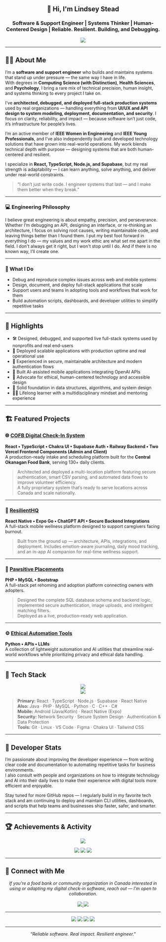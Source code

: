 <h2 align="center">👋 Hi, I'm Lindsey Stead</h2>
<h3 align="center">Software & Support Engineer | Systems Thinker | Human-Centered Design | Reliable. Resilient. Building, and Debugging.</h3>

<p align="center">
  <img src="https://readme-typing-svg.herokuapp.com?font=Fira+Code&size=18&pause=1000&center=true&width=600&lines=Building+reliable+software+with+heart.;Engineering+systems+that+stand+up+under+pressure.;Turning+real-world+challenges+into+scalable+solutions." />
</p>

---

## 👩‍💻 About Me

I’m a **software and support engineer** who builds and maintains systems that stand up under pressure — the same way I have in life.  
With degrees in **Computing Science (with Distinction)**, **Health Sciences**, and **Psychology**, I bring a rare mix of technical precision, human insight, and systems thinking to every project I take on.

I’ve **architected, debugged, and deployed full-stack production systems** used by real organizations — handling everything from **UI/UX and API design to system modeling, deployment, documentation, and security**. I focus on clarity, reliability, and impact — because software isn’t just code, it’s infrastructure for people’s lives.

I’m an active member of **IEEE Women in Engineering** and **IEEE Young Professionals**, and I’ve also independently built and developed technology solutions that have grown into real-world operations. My work blends technical depth with purpose — designing systems that are both human-centered and resilient.

I specialize in **React, TypeScript, Node.js, and Supabase**, but my real strength is adaptability — I can learn anything, solve anything, and deliver under real-world constraints.

> “I don’t just write code. I engineer systems that last — and I make them better when they break.”

---

### 💻 Engineering Philosophy
I believe great engineering is about empathy, precision, and perseverance.  
Whether I’m debugging an API, designing an interface, or re-thinking an architecture, I focus on solving root causes, writing maintainable code, and leaving things better than I found them. I put my best foot forward in everything I do — my values and my work ethic are what set me apart in the field. I don't always get it right, but I won't stop until I do. And if there is no known way, I’ll create one.

---

### 🧩 What I Do
- Debug and reproduce complex issues across web and mobile systems  
- Design, document, and deploy full-stack applications that scale  
- Support users and teams in adopting tools and workflows that work for them  
- Build automation scripts, dashboards, and developer utilities to simplify repetitive tasks  

---

## 🌟 Highlights
- 🛠️ Designed, debugged, and supported live full-stack systems used by nonprofits and real end-users  
- 🚀 Deployed scalable applications with production uptime and real operational use  
- 🔐 Experienced in secure, maintainable architecture and modern authentication flows  
- 🤖 Built AI-assisted mobile applications integrating OpenAI APIs  
- 💬 Advocate for ethical, human-centered technology and accessible design  
- 🧱 Solid foundation in data structures, algorithms, and system design  
- 👩‍🏫 Lifelong learner with a multidisciplinary mindset and mentoring experience  

---

## 🏗️ Featured Projects

### 🌐 [COFB Digital Check-In System](https://cofb-checkin.ca)
**React • TypeScript • Chakra UI • Supabase Auth • Railway Backend • Two Vercel Frontend Components (Admin and Client)**  
A production-ready intake and scheduling platform built for the **Central Okanagan Food Bank**, serving 130+ daily clients.  
> Architected and deployed a multi-location platform featuring secure authentication, smart CSV parsing, and automated data flows to improve volunteer efficiency.  
> A fully proprietary system that’s ready to serve locations across Canada and scale nationally.

---

### 📱 [ResilientHQ](https://github.com/lindseystead/resilienthq)
**React Native • Expo Go • ChatGPT API • Secure Backend Integrations**  
A full-stack mobile wellness platform designed to support caregivers facing burnout.  
> Built from the ground up — architecture, APIs, integrations, and deployment. Includes emotion-aware journaling, daily mood tracking, and an in-app AI companion for real-time wellness support.

---

### 🐾 [Pawsitive Placements](https://github.com/lindseystead/pawsitive-placements)
**PHP • MySQL • Bootstrap**  
A full-stack pet rehoming and adoption platform connecting owners with adopters.  
> Designed the complete SQL database schema and backend logic, implemented secure authentication, image uploads, and intelligent matching filters.  
Deployed as a live, production-ready web application.

---

### ⚙️ [Ethical Automation Tools](https://github.com/lindseystead/ethical-automation-tools)
**Python • APIs • LLMs**  
A collection of lightweight automation and AI utilities that streamline real-world workflows while prioritizing privacy and ethical data handling.

---

## 🧰 Tech Stack

<p align="center">
  <img src="https://skillicons.dev/icons?i=react,typescript,nodejs,express,python,php,mysql,java,html,css,tailwind,chakra" /><br/>
  <img src="https://skillicons.dev/icons?i=c,cpp,cs,git,github,linux,vscode,figma" />
</p>

> **Primary:** React · TypeScript · Node.js · Supabase · React Native  
> **Also:** Java · PHP · MySQL · Python · C · C++ · C#  
> **Mobile:** Android (Java/Kotlin) · React Native (Expo)  
> **Security:** Network Security · Secure System Design · Authentication & Data Protection  
> **Tools:** Git · Linux · VS Code · Figma · Chakra UI · Tailwind CSS  

---

## 🧠 Developer Stats
I’m passionate about improving the developer experience — from writing clear code and documentation to automating repetitive tasks for business environments.  
I also consult with people and organizations on how to integrate technology and AI into their daily lives to make their experience with digital tools more efficient and enjoyable.  

Stay tuned for more GitHub repos — I regularly build in my favorite tech stack and am continuing to deploy and maintain CLI utilities, dashboards, and scripts that help teams and businesses ship faster, safer, and smarter.

---

## 🏆 Achievements & Activity

<p align="center">
  <img src="https://github-profile-trophy.vercel.app/?username=lindseystead&theme=onestar&margin-w=10&row=1" />
</p>

<p align="center">
  <img src="https://github-readme-streak-stats.herokuapp.com/?user=lindseystead&theme=radical&hide_border=true" />
  <img src="https://github-readme-stats.vercel.app/api?username=lindseystead&show_icons=true&theme=radical&hide_border=true&count_private=true" />
  <img src="https://github-readme-stats.vercel.app/api/top-langs/?username=lindseystead&layout=compact&theme=radical&hide_border=true" />
</p>

---

## 🤝 Connect with Me

<p align="center">
  <i>If you're a food bank or community organization in Canada interested in using or adapting my digital check-in software, reach out — I'm open to collaboration.</i><br/><br/>
  <a href="https://www.linkedin.com/in/lindseystead" target="_blank">
    <img src="https://img.shields.io/badge/LinkedIn-0A66C2?style=for-the-badge&logo=linkedin&logoColor=white" />
  </a>
  <a href="mailto:lindsey@lifesavertech.ca" target="_blank">
    <img src="https://img.shields.io/badge/Email-lindsey@lifesavertech.ca-blue?style=for-the-badge&logo=gmail&logoColor=white" />
  </a>
</p>

---

<p align="center">
  <img src="https://img.shields.io/badge/Women%20In%20Tech-%23FF69B4?style=for-the-badge" />
  <img src="https://img.shields.io/badge/IEEE%20Member-%23007ACC?style=for-the-badge" />
  <img src="https://img.shields.io/badge/First%20Gen%20Graduate-%2300C49A?style=for-the-badge" />
  <img src="https://img.shields.io/badge/Mom%20in%20Tech-%23FFD700?style=for-the-badge" />
</p>

---

<p align="center"><i>“Reliable software. Real impact. Resilient engineer.”</i></p>
